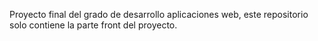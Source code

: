 Proyecto final del grado de desarrollo aplicaciones web, este repositorio solo contiene la parte front del proyecto.
